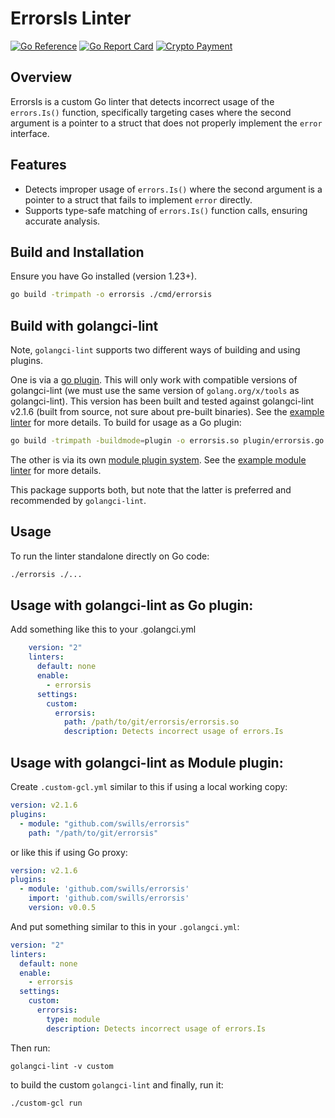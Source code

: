# ErrorsIs Linter

[![Go Reference](https://pkg.go.dev/badge/github.com/swills/errorsis.svg)](https://pkg.go.dev/github.com/swills/errorsis)
[![Go Report Card](https://goreportcard.com/badge/github.com/swills/errorsis)](https://goreportcard.com/report/github.com/swills/errorsis)
[![Crypto Payment](https://paybadge.profullstack.com/badge.svg)](https://paybadge.profullstack.com/)

## Overview
ErrorsIs is a custom Go linter that detects incorrect usage of the
`errors.Is()` function, specifically targeting cases where the second argument
is a pointer to a struct that does not properly implement the `error`
interface.

## Features
- Detects improper usage of `errors.Is()` where the second argument is a
  pointer to a struct that fails to implement `error` directly.
- Supports type-safe matching of `errors.Is()` function calls, ensuring
  accurate analysis.

## Build and Installation
Ensure you have Go installed (version 1.23+).

```sh
go build -trimpath -o errorsis ./cmd/errorsis
```

## Build with golangci-lint

Note, `golangci-lint` supports two different ways of building and using plugins.

One is via a [go plugin](https://golangci-lint.run/plugins/go-plugins/). This will only work
with compatible versions of golangci-lint (we must use the same version of `golang.org/x/tools` as
golangci-lint). This version has been built and tested against golangci-lint v2.1.6 (built from
source, not sure about pre-built binaries). See the [example linter](https://github.com/golangci/example-plugin-linter/tree/1d4f00fda884c1928a9dbbfea865e7dc01e16477?tab=readme-ov-file#create-the-plugin-from-this-linter) for more details. To
build for usage as a Go plugin:

```sh
go build -trimpath -buildmode=plugin -o errorsis.so plugin/errorsis.go
```

The other is via its own [module plugin system](https://golangci-lint.run/plugins/module-plugins/). See
the [example module linter](https://github.com/golangci/example-plugin-module-linter) for more details.

This package supports both, but note that the latter is preferred and recommended by `golangci-lint`.

## Usage
To run the linter standalone directly on Go code:

```sh
./errorsis ./...
```

## Usage with golangci-lint as Go plugin:

Add something like this to your .golangci.yml

```yaml
    version: "2"
    linters:
      default: none
      enable:
        - errorsis
      settings:
        custom:
          errorsis:
            path: /path/to/git/errorsis/errorsis.so
            description: Detects incorrect usage of errors.Is
```

## Usage with golangci-lint as Module plugin:

Create `.custom-gcl.yml` similar to this if using a local working copy:

```yaml
version: v2.1.6
plugins:
  - module: "github.com/swills/errorsis"
    path: "/path/to/git/errorsis"
```

or like this if using Go proxy:

```yaml
version: v2.1.6
plugins:
  - module: 'github.com/swills/errorsis'
    import: 'github.com/swills/errorsis'
    version: v0.0.5
```

And put something similar to this in your `.golangci.yml`:

```yaml
version: "2"
linters:
  default: none
  enable:
    - errorsis
  settings:
    custom:
      errorsis:
        type: module
        description: Detects incorrect usage of errors.Is
```

Then run:

```shell
golangci-lint -v custom
```

to build the custom `golangci-lint` and finally, run it:

```shell
./custom-gcl run
```
